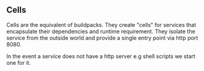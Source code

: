 ## Cells

Cells are the equivalent of buildpacks. They create "cells" for services that encapsulate 
their dependencies and runtime requirement. They isolate the service from the outside 
world and provide a single entry point via http port 8080.

In the event a service does not have a http server e.g shell scripts we start one for it.
